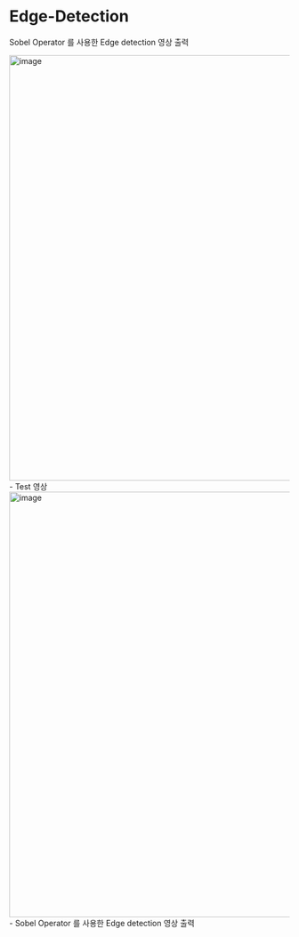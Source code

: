 # Edge-Detection
Sobel Operator 를 사용한 Edge detection 영상 출력

<img width="765" alt="image" src="https://user-images.githubusercontent.com/110734817/206236983-2f02622f-59b8-49b1-9de5-f5f07a6d1dbb.png">
 - Test 영상
 
<img width="765" alt="image" src="https://user-images.githubusercontent.com/110734817/206237066-8b84062d-8520-4955-8c7f-3477a307e20a.png">
 - Sobel Operator 를 사용한 Edge detection 영상 출력

